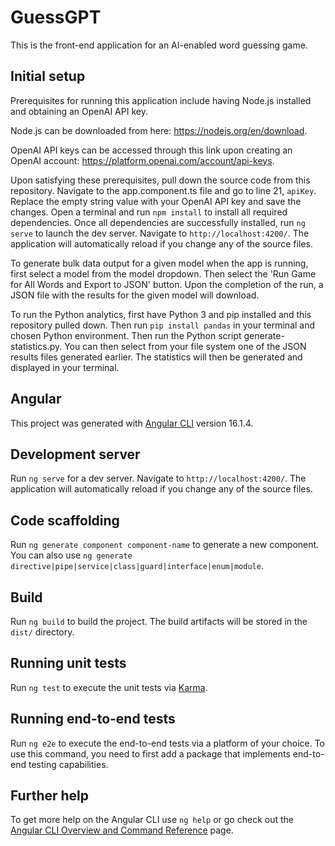 # GuessGPT
This is the front-end application for an AI-enabled word guessing game.

## Initial setup
Prerequisites for running this application include having Node.js installed and obtaining an OpenAI API key.

Node.js can be downloaded from here: https://nodejs.org/en/download.

OpenAI API keys can be accessed through this link upon creating an OpenAI account: https://platform.openai.com/account/api-keys.

Upon satisfying these prerequisites, pull down the source code from this repository. Navigate to the app.component.ts file and go to line 21, `apiKey`. Replace the empty string value with your OpenAI API key and save the changes. Open a terminal and run `npm install` to install all required dependencies. Once all dependencies are successfully installed, run `ng serve` to launch the dev server. Navigate to `http://localhost:4200/`. The application will automatically reload if you change any of the source files.

 To generate bulk data output for a given model when the app is running, first select a model from the model dropdown. Then select the 'Run Game for All Words and Export to JSON' button. Upon the completion of the run, a JSON file with the results for the given model will download.

To run the Python analytics, first have Python 3 and pip installed and this repository pulled down. Then run `pip install pandas` in your terminal and chosen Python environment. Then run the Python script generate-statistics.py. You can then select from your file system one of the JSON results files generated earlier. The statistics will then be generated and displayed in your terminal.

## Angular
This project was generated with [Angular CLI](https://github.com/angular/angular-cli) version 16.1.4.

## Development server

Run `ng serve` for a dev server. Navigate to `http://localhost:4200/`. The application will automatically reload if you change any of the source files.

## Code scaffolding

Run `ng generate component component-name` to generate a new component. You can also use `ng generate directive|pipe|service|class|guard|interface|enum|module`.

## Build

Run `ng build` to build the project. The build artifacts will be stored in the `dist/` directory.

## Running unit tests

Run `ng test` to execute the unit tests via [Karma](https://karma-runner.github.io).

## Running end-to-end tests

Run `ng e2e` to execute the end-to-end tests via a platform of your choice. To use this command, you need to first add a package that implements end-to-end testing capabilities.

## Further help

To get more help on the Angular CLI use `ng help` or go check out the [Angular CLI Overview and Command Reference](https://angular.io/cli) page.
